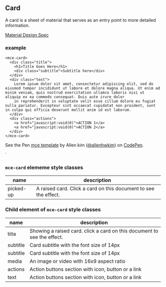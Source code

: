 <a name="Card"></a>

## Card
A card is a sheet of material that serves as an entry point to more detailed information. 

[Material Design Spec](https://material.io/guidelines/components/cards.html#cards-content-blocks)

### example
```
<mce-card>
  <div class="title">
    <h1>Title Goes Here</h1>
    <div class="subtitle">Subtitle here</div>
  </div>
  <div class="text">
    Lorem ipsum dolor sit amet, consectetur adipiscing elit, sed do eiusmod tempor incididunt ut labore et dolore magna aliqua. Ut enim ad minim veniam, quis nostrud exercitation ullamco laboris nisi ut aliquip ex ea commodo consequat. Duis aute irure dolor
    in reprehenderit in voluptate velit esse cillum dolore eu fugiat nulla pariatur. Excepteur sint occaecat cupidatat non proident, sunt in culpa qui officia deserunt mollit anim id est laborum.
  </div>
  <div class="actions">
    <a href="javascript:void(0)">ACTION 1</a>
    <a href="javascript:void(0)">ACTION 2</a>
  </div>
</mce-card>
```

<p datmce-height="300" datmce-theme-id="32189" datmce-slug-hash="ZvaEez" datmce-default-tab="html,result" datmce-user="allenhwkim" datmce-embed-version="2" datmce-pen-title="mce template" class="codepen">See the Pen <a href="https://codepen.io/allenhwkim/pen/PEJKKo/">mce template</a> by Allen kim (<a href="https://codepen.io/allenhwkim">@allenhwkim</a>) on <a href="https://codepen.io">CodePen</a>.</p>
<script async src="https://production-assets.codepen.io/assets/embed/ei.js"></script>`


### `mce-card` elememe style classes
 |name|description|
 |---|---|
 |picked-up| A raised card. Click a card on this document to see the effect. 


### Child element of `mce-card` style classes
 |name|description|
 |---|---|
 |title| Showing a raised card. click a card on this document to see the effect.
 |subtitle| Card subtitle with the font size of 14px
 |subtitle| Card subtitle with the font size of 14px
 |media| An image or video with 16x9 aspect ratio
 |actions| Action buttons section with icon, button or a link 
 |text| Action buttons section with icon, button or a link

